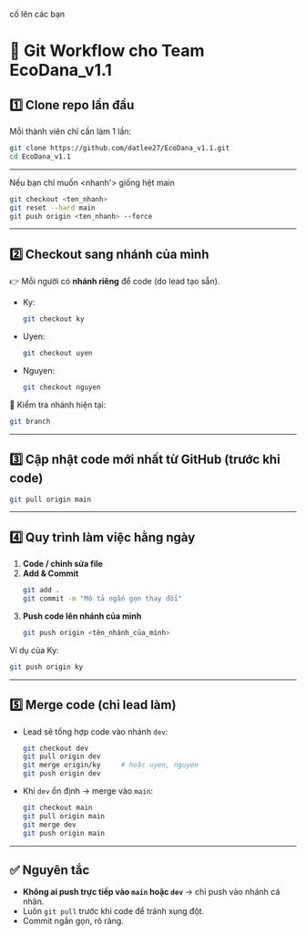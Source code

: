 cố lên các bạn
# 🚀 Git Workflow cho Team EcoDana_v1.1

## 1️⃣ Clone repo lần đầu
Mỗi thành viên chỉ cần làm 1 lần:
```bash
git clone https://github.com/datlee27/EcoDana_v1.1.git
cd EcoDana_v1.1
```

---

Nếu bạn chỉ muốn <nhanh'> giống hệt main
```bash
git checkout <ten_nhanh>
git reset --hard main
git push origin <ten_nhanh> --force

```

---
## 2️⃣ Checkout sang nhánh của mình
👉 Mỗi người có **nhánh riêng** để code (do lead tạo sẵn).  
- Ky:
  ```bash
  git checkout ky
  ```
- Uyen:
  ```bash
  git checkout uyen
  ```
- Nguyen:
  ```bash
  git checkout nguyen
  ```

📌 Kiểm tra nhánh hiện tại:
```bash
git branch
```

---

## 3️⃣ Cập nhật code mới nhất từ GitHub (trước khi code)
```bash
git pull origin main
```

---

## 4️⃣ Quy trình làm việc hằng ngày
1. **Code / chỉnh sửa file**  
2. **Add & Commit**  
   ```bash
   git add .
   git commit -m "Mô tả ngắn gọn thay đổi"
   ```
3. **Push code lên nhánh của mình**  
   ```bash
   git push origin <tên_nhánh_của_mình>
   ```

Ví dụ của Ky:
```bash
git push origin ky
```

---

## 5️⃣ Merge code (chỉ lead làm)
- Lead sẽ tổng hợp code vào nhánh `dev`:  
  ```bash
  git checkout dev
  git pull origin dev
  git merge origin/ky     # hoặc uyen, nguyen
  git push origin dev
  ```

- Khi `dev` ổn định → merge vào `main`:  
  ```bash
  git checkout main
  git pull origin main
  git merge dev
  git push origin main
  ```

---

## ✅ Nguyên tắc
- **Không ai push trực tiếp vào `main` hoặc `dev`** → chỉ push vào nhánh cá nhân.  
- Luôn `git pull` trước khi code để tránh xung đột.  
- Commit ngắn gọn, rõ ràng.  
